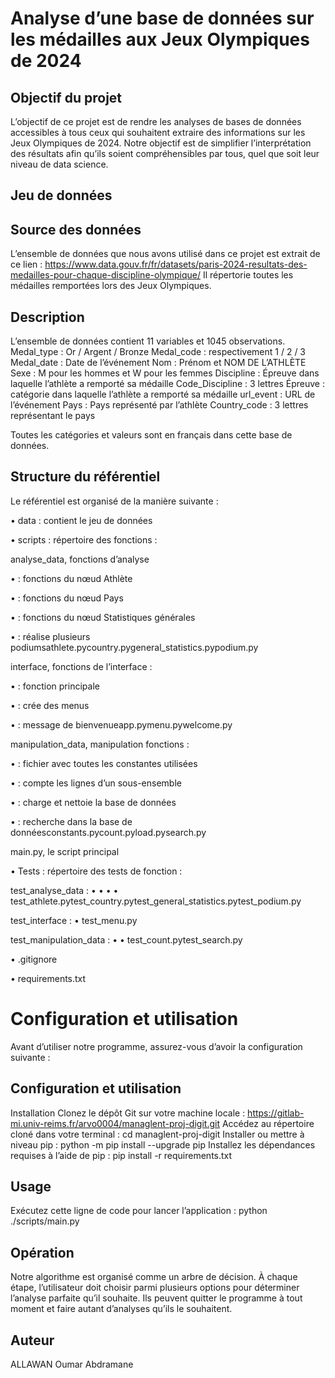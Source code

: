# Analyse d’une base de données sur les médailles aux Jeux Olympiques de 2024
## Objectif du projet
L’objectif de ce projet est de rendre les analyses de bases de données accessibles à tous ceux qui souhaitent extraire des informations sur les Jeux Olympiques de 2024. Notre objectif est de simplifier l’interprétation des résultats afin qu’ils soient compréhensibles par tous, quel que soit leur niveau de data science.
## Jeu de données
## Source des données
L’ensemble de données que nous avons utilisé dans ce projet est extrait de ce lien : 
https://www.data.gouv.fr/fr/datasets/paris-2024-resultats-des-medailles-pour-chaque-discipline-olympique/
Il répertorie toutes les médailles remportées lors des Jeux Olympiques.
## Description
L’ensemble de données contient 11 variables et 1045 observations.
Medal_type : Or / Argent / Bronze
Medal_code : respectivement 1 / 2 / 3
Medal_date : Date de l’événement
Nom : Prénom et NOM DE L’ATHLÈTE
Sexe : M pour les hommes et W pour les femmes
Discipline : Épreuve dans laquelle l’athlète a remporté sa médaille
Code_Discipline : 3 lettres
Épreuve : catégorie dans laquelle l’athlète a remporté sa médaille
url_event : URL de l’événement
Pays : Pays représenté par l’athlète
Country_code : 3 lettres représentant le pays

Toutes les catégories et valeurs sont en français dans cette base de données.

## Structure du référentiel
Le référentiel est organisé de la manière suivante :

• data : contient le jeu de données

• scripts : répertoire des fonctions :


analyse_data, fonctions d’analyse 

• : fonctions du nœud Athlète 

• : fonctions du nœud Pays 

• : fonctions du nœud Statistiques générales

• : réalise plusieurs podiumsathlete.pycountry.pygeneral_statistics.pypodium.py


interface, fonctions de l’interface : 

• : fonction principale 

• : crée des menus 

• : message de bienvenueapp.pymenu.pywelcome.py


manipulation_data, manipulation fonctions : 

• : fichier avec toutes les constantes utilisées 

• : compte les lignes d’un sous-ensemble 

• : charge et nettoie la base de données 

• : recherche dans la base de donnéesconstants.pycount.pyload.pysearch.py


main.py, le script principal


• Tests : répertoire des tests de fonction :

test_analyse_data :
• 
• 
• 
• test_athlete.pytest_country.pytest_general_statistics.pytest_podium.py


test_interface :
• test_menu.py


test_manipulation_data :
• 
• test_count.pytest_search.py


• .gitignore

• requirements.txt


# Configuration et utilisation
Avant d’utiliser notre programme, assurez-vous d’avoir la configuration suivante :

## Configuration et utilisation
Installation
Clonez le dépôt Git sur votre machine locale :
https://gitlab-mi.univ-reims.fr/arvo0004/managlent-proj-digit.git
Accédez au répertoire cloné dans votre terminal :
cd managlent-proj-digit
Installer ou mettre à niveau pip :
python -m pip install --upgrade pip
Installez les dépendances requises à l’aide de pip :
pip install -r requirements.txt


## Usage
Exécutez cette ligne de code pour lancer l’application :
python ./scripts/main.py

## Opération
Notre algorithme est organisé comme un arbre de décision. À chaque étape, l’utilisateur doit choisir parmi plusieurs options pour déterminer l’analyse parfaite qu’il souhaite.
Ils peuvent quitter le programme à tout moment et faire autant d’analyses qu’ils le souhaitent.
## Auteur
ALLAWAN Oumar Abdramane
